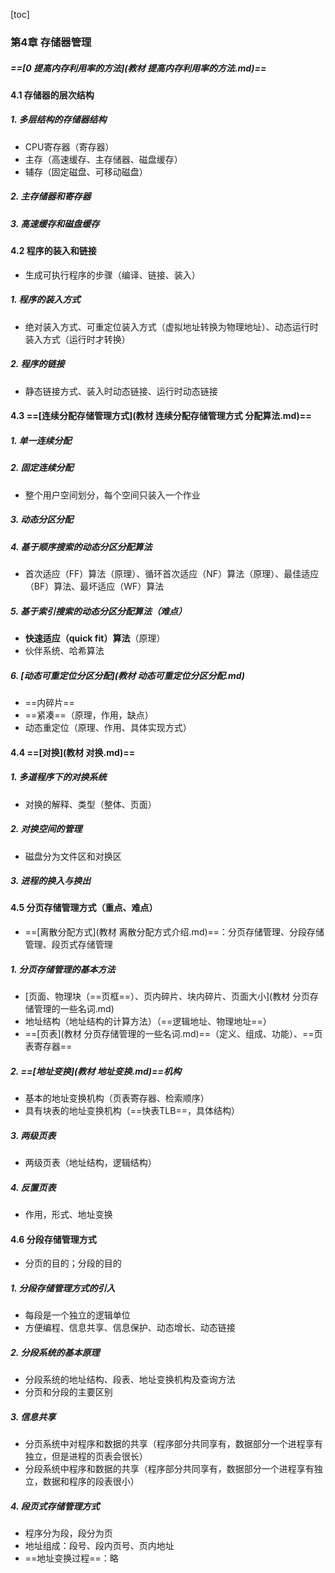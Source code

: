 [toc]

### 第4章 存储器管理

##### ==[0 提高内存利用率的方法](教材 提高内存利用率的方法.md)==

#### 4.1 存储器的层次结构

##### 1. 多层结构的存储器结构

* CPU寄存器（寄存器）
* 主存（高速缓存、主存储器、磁盘缓存）
* 辅存（固定磁盘、可移动磁盘）

##### 2. 主存储器和寄存器

##### 3. 高速缓存和磁盘缓存

#### 4.2 程序的装入和链接

* 生成可执行程序的步骤（编译、链接、装入）

##### 1. 程序的装入方式

* 绝对装入方式、可重定位装入方式（虚拟地址转换为物理地址）、动态运行时装入方式（运行时才转换）

##### 2. 程序的链接

* 静态链接方式、装入时动态链接、运行时动态链接

#### 4.3 ==[连续分配存储管理方式](教材 连续分配存储管理方式 分配算法.md)==

##### 1. 单一连续分配

##### 2. 固定连续分配

* 整个用户空间划分，每个空间只装入一个作业

##### 3. 动态分区分配

##### 4. 基于顺序搜索的动态分区分配算法

* 首次适应（FF）算法（原理）、循环首次适应（NF）算法（原理）、最佳适应（BF）算法、最坏适应（WF）算法

##### 5. 基于索引搜索的动态分区分配算法（难点）

* **快速适应（quick fit）算法**（原理）
* 伙伴系统、哈希算法

##### 6. [动态可重定位分区分配](教材 动态可重定位分区分配.md)

* ==内碎片==
* ==紧凑==（原理，作用，缺点）
* 动态重定位（原理、作用、具体实现方式）

#### 4.4 ==[对换](教材 对换.md)==

##### 1. 多道程序下的对换系统

* 对换的解释、类型（整体、页面）

##### 2. 对换空间的管理

* 磁盘分为文件区和对换区

##### 3. 进程的换入与换出

#### 4.5 分页存储管理方式（重点、难点）

* ==[离散分配方式](教材 离散分配方式介绍.md)==：分页存储管理、分段存储管理、段页式存储管理

##### 1. 分页存储管理的基本方法

* [页面、物理块（==页框==）、页内碎片、块内碎片、页面大小](教材 分页存储管理的一些名词.md)
* 地址结构（地址结构的计算方法）（==逻辑地址、物理地址==）
* ==[页表](教材 分页存储管理的一些名词.md)==（定义、组成、功能）、==页表寄存器==

##### 2. ==[地址变换](教材 地址变换.md)==机构

* 基本的地址变换机构（页表寄存器、检索顺序）
* 具有块表的地址变换机构（==快表TLB==，具体结构）

##### 3. 两级页表

* 两级页表（地址结构，逻辑结构）

##### 4. 反置页表

* 作用，形式、地址变换

#### 4.6 分段存储管理方式

* 分页的目的；分段的目的

##### 1. 分段存储管理方式的引入

* 每段是一个独立的逻辑单位
* 方便编程、信息共享、信息保护、动态增长、动态链接

##### 2. 分段系统的基本原理

* 分段系统的地址结构、段表、地址变换机构及查询方法
* 分页和分段的主要区别

##### 3. 信息共享

* 分页系统中对程序和数据的共享（程序部分共同享有，数据部分一个进程享有独立，但是进程的页表会很长）
* 分段系统中程序和数据的共享（程序部分共同享有，数据部分一个进程享有独立，数据和程序的段表很小）

##### 4. 段页式存储管理方式

* 程序分为段，段分为页
* 地址组成：段号、段内页号、页内地址
* ==地址变换过程==：略

